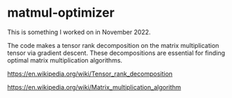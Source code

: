 # matmul-optimizer

This is something I worked on in November 2022.

The code makes a tensor rank decomposition on the matrix multiplication tensor via gradient descent. 
These decompositions are essential for finding optimal matrix multiplication algorithms.

https://en.wikipedia.org/wiki/Tensor_rank_decomposition

https://en.wikipedia.org/wiki/Matrix_multiplication_algorithm
